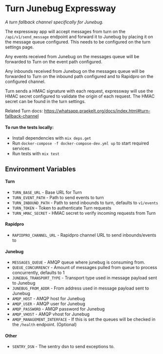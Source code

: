 # Turn Junebug Expressway
*A turn fallback channel specifically for Junebug.*

The expressway app will accept messages from turn on the `/api/v1/send_message` endpoint and forward it to Junebug by placing it on the message queue configured. This needs to be configured on the turn settings page.

Any events received from Junebug on the messages queue will be forwarded to Turn on the event path configured.

Any inbounds received from Junebug on the messages queue will be forwarded to Turn on the inbound path configured and to Rapidpro on the configured channel.

Turn sends a HMAC signature with each request, expressway will use the HMAC secret configured to validate the origin of each request. The HMAC secret can be found in the turn settings.

Related Turn docs: https://whatsapp.praekelt.org/docs/index.html#turn-fallback-channel

#### To run the tests locally:

  * Install dependencies with `mix deps.get`
  * Run `docker-compose -f docker-compose-dev.yml up` to start required services.
  * Run tests with `mix test`

## Environment Variables

#### Turn
* `TURN_BASE_URL` - Base URL for Turn
* `TURN_EVENT_PATH` - Path to send events to turn
* `TURN_INBOUND_PATH` - Path to send inbounds to turn, defaults to `v1/events`
* `TURN_TOKEN` - Token to authenticate Turn requests
* `TURN_HMAC_SECRET` - HMAC secret to verify incoming requests from Turn

#### Rapidpro
* `RAPIDPRO_CHANNEL_URL` - Rapidpro channel URL to send inbounds/events to

#### Junebug
* `MESSAGES_QUEUE` - AMQP queue where junebug is consuming from.
* `QUEUE_CONCURRENCY` - Amount of messages pulled from queue to process concurrently, defaults to 1
* `JUNEBUG_TRANSPORT_TYPE` - Transport type used in message payload sent to Junebug
* `JUNEBUG_FROM_ADDR` - From address used in message payload sent to Junebug
* `AMQP_HOST` - AMQP host for Junebug
* `AMQP_USER` - AMQP user for Junebug
* `AMQP_PASSWORD` - AMQP password for Junebug
* `AMQP_VHOST` - AMQP vhost for Junebug
* `AMQP_MANAGEMENT_INTERFACE` - If this is set the queues will be checked in the `/health` endpoint. (Optional)

#### Other
* `SENTRY_DSN` - The sentry dsn to send exceptions to.
